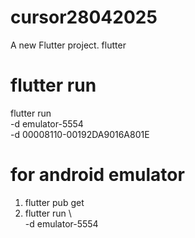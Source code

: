 # cursor28042025

A new Flutter project.
flutter

# flutter run

flutter run \
-d emulator-5554 \
 -d 00008110-00192DA9016A801E

# for android emulator

1.  flutter pub get
2.  flutter run \  
    -d emulator-5554

